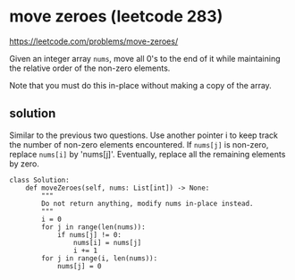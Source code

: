 # move zeroes (leetcode 283)

https://leetcode.com/problems/move-zeroes/

Given an integer array `nums`, move all 0's to the end of it while maintaining the relative order of the non-zero elements.

Note that you must do this in-place without making a copy of the array.

## solution

Similar to the previous two questions. Use another pointer i to keep track the number of non-zero elements encountered. 
If `nums[j]` is non-zero, replace `nums[i]` by 'nums[j]'. Eventually, replace all the remaining elements by zero.

```
class Solution:
    def moveZeroes(self, nums: List[int]) -> None:
        """
        Do not return anything, modify nums in-place instead.
        """
        i = 0
        for j in range(len(nums)):
            if nums[j] != 0:
                nums[i] = nums[j]
                i += 1
        for j in range(i, len(nums)):
            nums[j] = 0
```
